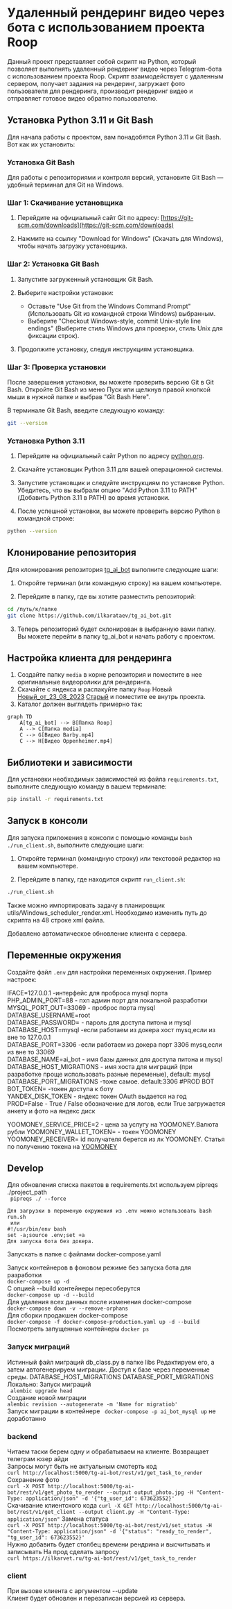 # Удаленный рендеринг видео через бота с использованием проекта Roop

Данный проект представляет собой скрипт на Python, который позволяет выполнять удаленный рендеринг видео через Telegram-бота с использованием проекта Roop. Скрипт взаимодействует с удаленным сервером, получает задания на рендеринг, загружает фото пользователя для рендеринга, производит рендеринг видео и отправляет готовое видео обратно пользователю.


<!-- ## Описание проекта -->

<!-- Проект использует Docker Compose для развертывания контейнеров со скриптом, MySQL, PHPMyAdmin и контейнерами для миграций. Основные настройки для разработки и продакшена находятся в файлах `docker-compose.yaml` и `docker-compose-production.yaml`. -->
## Установка Python 3.11 и Git Bash

Для начала работы с проектом, вам понадобятся Python 3.11 и Git Bash. Вот как их установить:

### Установка Git Bash

Для работы с репозиториями и контроля версий, установите Git Bash — удобный терминал для Git на Windows.

### Шаг 1: Скачивание установщика

1. Перейдите на официальный сайт Git по адресу: [https://git-scm.com/downloads](https://git-scm.com/downloads)

2. Нажмите на ссылку "Download for Windows" (Скачать для Windows), чтобы начать загрузку установщика.

### Шаг 2: Установка Git Bash

1. Запустите загруженный установщик Git Bash.

2. Выберите настройки установки:
   - Оставьте "Use Git from the Windows Command Prompt" (Использовать Git из командной строки Windows) выбранным.
   - Выберите "Checkout Windows-style, commit Unix-style line endings" (Выберите стиль Windows для проверки, стиль Unix для фиксации строк).

3. Продолжите установку, следуя инструкциям установщика.

### Шаг 3: Проверка установки

После завершения установки, вы можете проверить версию Git в Git Bash. Откройте Git Bash из меню Пуск или щелкнув правой кнопкой мыши в нужной папке и выбрав "Git Bash Here".

В терминале Git Bash, введите следующую команду:

```bash
git --version
```

### Установка Python 3.11

1. Перейдите на официальный сайт Python по адресу [python.org](https://www.python.org/downloads/).

2. Скачайте установщик Python 3.11 для вашей операционной системы.

3. Запустите установщик и следуйте инструкциям по установке Python. Убедитесь, что вы выбрали опцию "Add Python 3.11 to PATH" (Добавить Python 3.11 в PATH) во время установки.

4. После успешной установки, вы можете проверить версию Python в командной строке:

```bash
python --version
```

## Клонирование репозитория

Для клонирования репозитория [tg_ai_bot](https://github.com/ilkarataev/tg_ai_bot) выполните следующие шаги:

1. Откройте терминал (или командную строку) на вашем компьютере.

2. Перейдите в папку, где вы хотите разместить репозиторий:

```bash
cd /путь/к/папке
git clone https://github.com/ilkarataev/tg_ai_bot.git

```
3. Теперь репозиторий будет склонирован в выбранную вами папку. Вы можете перейти в папку tg_ai_bot и начать работу с проектом.

## Настройка клиента для рендеринга

1. Создайте папку `media` в корне репозитория и поместите в нее оригинальные видеоролики для рендеринга.
2. Скачайте с яндекса и распакуйте папку `Roop` Новый [Новый_от_23_08_2023](https://disk.yandex.ru/d/HSAz2m2LdWvQ-w) [Старый](https://disk.yandex.ru/d/8jcKLjyKzrLH7w) и поместите ее внутрь проекта.
3. Каталог должен выглядеть примерно так:
```mermaid
graph TD
    A[tg_ai_bot] --> B[Папка Roop]
    A --> C[Папка media]
    C --> G[Видео Barby.mp4]
    C --> H[Видео Oppenheimer.mp4]
```
## Библиотеки и зависимости

Для установки необходимых зависимостей из файла `requirements.txt`, выполните следующую команду в вашем терминале:

```bash
pip install -r requirements.txt
```

## Запуск в консоли

Для запуска приложения в консоли с помощью команды `bash ./run_client.sh`, выполните следующие шаги:

1. Откройте терминал (командную строку) или текстовой редактор на вашем компьютере.

2. Перейдите в папку, где находится скрипт `run_client.sh`:

```bash
./run_client.sh
```

Также можно импортировать задачу в планировщик utils/Windows_scheduler_render.xml. Необходимо изменить путь до скрипта на 48 строке xml файла.

Добавлено автоматическое обновление клиента с сервера.

## Переменные окружения

Создайте файл `.env` для настройки переменных окружения. Пример настроек:


IFACE=127.0.0.1 -интерфейс для проброса mysql порта  
PHP_ADMIN_PORT=88 - пхп админ порт для локальной разработки  
MYSQL_PORT_OUT=33069 - проброс порта mysql  
DATABASE_USERNAME=root  
DATABASE_PASSWORD= - пароль для доступа питона и mysql  
DATABASE_HOST=mysql -если работаем из докера хост mysq,если из вне то 127.0.0.1  
DATABASE_PORT=3306 -если работаем из докера порт 3306 mysq,если из вне то 33069  
DATABASE_NAME=ai_bot - имя базы данных для доступа питона и mysql
DATABASE_HOST_MIGRATIONS - имя хоста для миграций (при разработке проще использовать разные переменые), default: mysql
DATABASE_PORT_MIGRATIONS -тоже самое. default:3306
#PROD BOT  
BOT_TOKEN= -токен доступа к боту  
YANDEX_DISK_TOKEN - яндекс токен OAuth выдается на год  
PROD=False - True / False обозначение для логов, если True загружается анкету и фото на яндекс диск

YOOMONEY_SERVICE_PRICE=2 - цена за услугу на YOOMONEY.Валюта рубли
YOOMONEY_WALLET_TOKEN=  - токен YOOMONEY
YOOMONEY_RECEIVER= id получателя берется из лк YOOMONEY.
Статья по получению токена на [YOOMONEY](https://habr.com/ru/post/558924/)

## Develop
Для обновления списка пакетов в requirements.txt используем pipreqs ./project_path  
``` pipreqs ./ --force```

    Для загрузки в переменую окружения из .env можно использовать bash run.sh
     или
    #!/usr/bin/env bash
    set -a;source .env;set +a
    Для запуска бота без докера.  
Запускать в папке с файлами docker-compose.yaml

Запуск контейнеров в фоновом режиме без запуска бота для разработки  
```docker-compose up -d ```  
C опцией --build контейнеры пересоберутся  
```docker-compose up -d --build```  
Для удаления всех данных после изменения docker-compose  
``` docker-compose down -v --remove-orphans ```  
Для сборки продакшен docker-compose  
```docker-compose -f docker-compose-production.yaml up -d --build```
Посмотреть запущенные контейнеры
```docker ps```
### Запуск миграций  
Истинный файл миграций db_class.py в папке libs
Редактируем его, а затем автогенерируем миграции.
Доступ к базе через переменные среды.
DATABASE_HOST_MIGRATIONS
DATABASE_PORT_MIGRATIONS
Локально:
Запуск миграций  
```  alembic upgrade head ```  
Создание новой миграции    
``` alembic revision --autogenerate -m 'Name for migratiob' ```   
Запуск миграции в контейнере
``` docker-compose -p ai_bot_mysql up``` не доработанно  
 
### backend
Читаем таски берем одну и обрабатываем на клиенте.
Возвращает телеграм юзер айди  
Запросы могут быть не актуальным смотерть код  
``` curl http://localhost:5000/tg-ai-bot/rest/v1/get_task_to_render ```
Сохранение фото  
``` curl -X POST http://localhost:5000/tg-ai-bot/rest/v1/get_photo_to_render --output output_photo.jpg -H "Content-Type: application/json" -d '{"tg_user_id": 673623552}' ```  
Скачивание клиентского кода
``` curl -X GET http://localhost:5000/tg-ai-bot/rest/v1/get_client --output client.py -H "Content-Type: application/json" ```
Замена статуса   
``` curl -X POST http://localhost:5000/tg-ai-bot/rest/v1/set_status -H "Content-Type: application/json" -d '{"status": "ready_to_render", "tg_user_id": 673623552}' ```  
Нужно добавить будет столбец времени рендрина и высчитывать и записывать
На прод сделать запросу   
``` curl https://ilkarvet.ru/tg-ai-bot/rest/v1/get_task_to_render ```  

### client
При вызове клиента с аргументом --update  
Клиент будет обновлен и перезаписан версией из сервера.